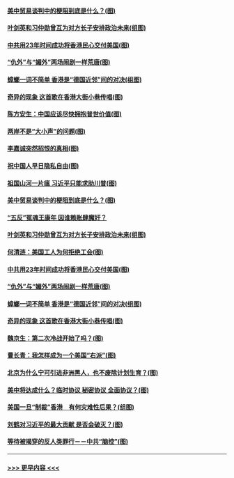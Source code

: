 #### [美中贸易谈判中的梗阻到底是什么？(图)](../pages/p4/907791.md?t=09191011) 
#### [叶剑英和习仲勋曾互为对方长子安排政治未来(组图)](../pages/p4/907786.md?t=09191011) 
#### [中共用23年时间成功将香港民心交付美国(图)](../pages/p4/907698.md?t=09191011) 
#### [“仇外”与“媚外”两场闹剧一样荒唐(图)](../pages/p4/907689.md?t=09191011) 
#### [蟑螂一词不简单 香港是“德国近邻”间的对决(组图)](../pages/p4/907618.md?t=09191011) 
#### [奇异的现象 这首歌在香港大街小巷传唱(图)](../pages/p4/907583.md?t=09191011) 
#### [陈方安生：中国应该尽快拥抱普世价值(图)](../pages/p4/907826.md?t=09191011) 
#### [两岸不是“大小声”的问题(图)](../pages/p4/907825.md?t=09191011) 
#### [李嘉诚突然招恨的真相(图)](../pages/p4/907799.md?t=09191011) 
#### [祝中国人早日隐私自由(图)](../pages/p4/907797.md?t=09191011) 
#### [祖国山河一片瘟 习近平只能求助川普(图)](../pages/p4/907796.md?t=09191011) 
#### [美中贸易谈判中的梗阻到底是什么？(图)](../pages/p4/907791.md?t=09191011) 
#### [“五反”冤魂王康年 因谁赖账肆魔奸？](../pages/p4/907787.md?t=09191011) 
#### [叶剑英和习仲勋曾互为对方长子安排政治未来(组图)](../pages/p4/907786.md?t=09191011) 
#### [何清涟：美国工人为何拒绝工会(图)](../pages/p4/907701.md?t=09191011) 
#### [中共用23年时间成功将香港民心交付美国(图)](../pages/p4/907698.md?t=09191011) 
#### [“仇外”与“媚外”两场闹剧一样荒唐(图)](../pages/p4/907689.md?t=09191011) 
#### [蟑螂一词不简单 香港是“德国近邻”间的对决(组图)](../pages/p4/907618.md?t=09191011) 
#### [奇异的现象 这首歌在香港大街小巷传唱(图)](../pages/p4/907583.md?t=09191011) 
#### [魏京生：第二次冷战开始了吗？(图)](../pages/p4/907581.md?t=09191011) 
#### [曹长青：我怎样成为一个美国“右派”(图)](../pages/p4/907580.md?t=09191011) 
#### [北京为什么宁可引进非洲黑人，也不废除计划生育？(图)](../pages/p4/907577.md?t=09191011) 
#### [美中将达成什么？临时协议 秘密协议 全面协议？(图)](../pages/p4/907576.md?t=09191011) 
#### [美国一旦“制裁”香港　有何灾难性后果？(组图)](../pages/p4/907575.md?t=09191011) 
#### [刘鹤对习近平的最大贡献 是否会破灭？(图)](../pages/p4/907509.md?t=09191011) 
#### [等待被揭穿的反人类罪行－－中共“脑控”(图)](../pages/p4/907167.md?t=09191011) 

----
#### [ >>> 更早内容 <<< ](../indexes/p4-earlier.md)
